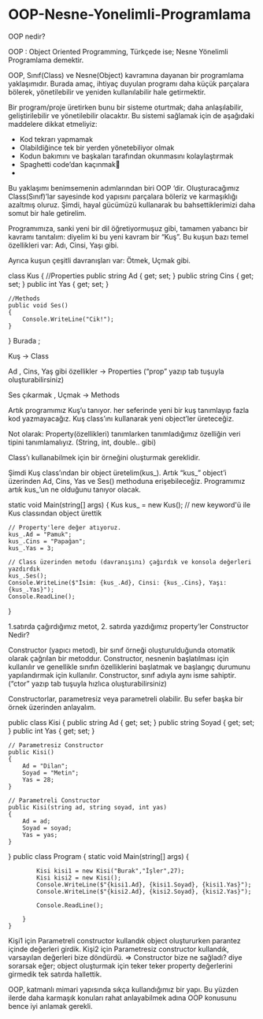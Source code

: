 # OOP-Nesne-Yonelimli-Programlama
OOP nedir?

OOP : Object Oriented Programming, Türkçede ise; Nesne Yönelimli Programlama demektir.

OOP, Sınıf(Class) ve Nesne(Object) kavramına dayanan bir programlama yaklaşımıdır. Burada amaç, ihtiyaç duyulan programı daha küçük parçalara bölerek, yönetilebilir ve yeniden kullanılabilir hale getirmektir.

Bir program/proje üretirken bunu bir sisteme oturtmak; daha anlaşılabilir, geliştirilebilir ve yönetilebilir olacaktır. Bu sistemi sağlamak için de aşağıdaki maddelere dikkat etmeliyiz:

- Kod tekrarı yapmamak
- Olabildiğince tek bir yerden yönetebiliyor olmak
- Kodun bakımını ve başkaları tarafından okunmasını kolaylaştırmak
- Spaghetti code’dan kaçınmak🙂
- 
Bu yaklaşımı benimsemenin adımlarından biri OOP ‘dir. Oluşturacağımız Class(Sınıf)’lar sayesinde kod yapısını parçalara böleriz ve karmaşıklığı azaltmış oluruz. Şimdi, hayal gücümüzü kullanarak bu bahsettiklerimizi daha somut bir hale getirelim.


Programımıza, sanki yeni bir dil öğretiyormuşuz gibi, tamamen yabancı bir kavramı tanıtalım: diyelim ki bu yeni kavram bir “Kuş”. Bu kuşun bazı temel özellikleri var: Adı, Cinsi, Yaşı gibi.

Ayrıca kuşun çeşitli davranışları var: Ötmek, Uçmak gibi.

class Kus
{
    //Properties
    public string Ad { get; set; } 
    public string Cins { get; set; }
    public int Yas { get; set; }

    //Methods
    public void Ses()
    {
        Console.WriteLine("Cik!");
    }

}
Burada ;

Kuş -> Class

Ad , Cins, Yaş gibi özellikler -> Properties (“prop” yazıp tab tuşuyla oluşturabilirsiniz)

Ses çıkarmak , Uçmak -> Methods

Artık programımız Kuş’u tanıyor. her seferinde yeni bir kuş tanımlayıp fazla kod yazmayacağız. Kuş class’ını kullanarak yeni object’ler üreteceğiz.

Not olarak: Property(özellikleri) tanımlarken tanımladığımız özelliğin veri tipini tanımlamalıyız. (String, int, double.. gibi)

Class’ı kullanabilmek için bir örneğini oluşturmak gereklidir.

Şimdi Kuş class’ından bir object üretelim(kus_). Artık “kus_” object’i üzerinden Ad, Cins, Yas ve Ses() methoduna erişebileceğiz. Programımız artık kus_’un ne olduğunu tanıyor olacak.

static void Main(string[] args)
  {
    Kus kus_ = new Kus(); // new keyword'ü ile Kus classından object ürettik

    // Property'lere değer atıyoruz.
    kus_.Ad = "Pamuk"; 
    kus_.Cins = "Papağan";
    kus_.Yas = 3;

    // Class üzerinden metodu (davranışını) çağırdık ve konsola değerleri yazdırdık
    kus_.Ses(); 
    Console.WriteLine($"İsim: {kus_.Ad}, Cinsi: {kus_.Cins}, Yaşı:{kus_.Yas}"); 
    Console.ReadLine();
   }

1.satırda çağırdığımız metot, 2. satırda yazdığımız property’ler
Constructor Nedir?

Constructor (yapıcı metod), bir sınıf örneği oluşturulduğunda otomatik olarak çağrılan bir metoddur. Constructor, nesnenin başlatılması için kullanılır ve genellikle sınıfın özelliklerini başlatmak ve başlangıç durumunu yapılandırmak için kullanılır. Constructor, sınıf adıyla aynı isme sahiptir. (“ctor” yazıp tab tuşuyla hızlıca oluşturabilirsiniz)

Constructorlar, parametresiz veya parametreli olabilir. Bu sefer başka bir örnek üzerinden anlayalım.

public class Kisi
{
    public string Ad { get; set; }
    public string Soyad { get; set; }
    public int Yas { get; set; }

    // Parametresiz Constructor
    public Kisi()
    {
        Ad = "Dilan";
        Soyad = "Metin";
        Yas = 28;
    }

    // Parametreli Constructor
    public Kisi(string ad, string soyad, int yas)
    {
        Ad = ad;
        Soyad = soyad;
        Yas = yas;
    }
}
public class Program
    {
        static void Main(string[] args)
        {
            
            Kisi kisi1 = new Kisi("Burak","İşler",27);
            Kisi kisi2 = new Kisi();
            Console.WriteLine($"{kisi1.Ad}, {kisi1.Soyad}, {kisi1.Yas}");
            Console.WriteLine($"{kisi2.Ad}, {kisi2.Soyad}, {kisi2.Yas}");

            Console.ReadLine();

        }
    }

Kişi1 için Parametreli constructor kullandık object oluştururken parantez içinde değerleri girdik.
Kişi2 için Parametresiz constructor kullandık, varsayılan değerleri bize döndürdü.
=> Constructor bize ne sağladı? diye sorarsak eğer; object oluşturmak için teker teker property değerlerini girmedik tek satırda hallettik.

OOP, katmanlı mimari yapısında sıkça kullandığımız bir yapı. Bu yüzden ilerde daha karmaşık konuları rahat anlayabilmek adına OOP konusunu bence iyi anlamak gerekli.
